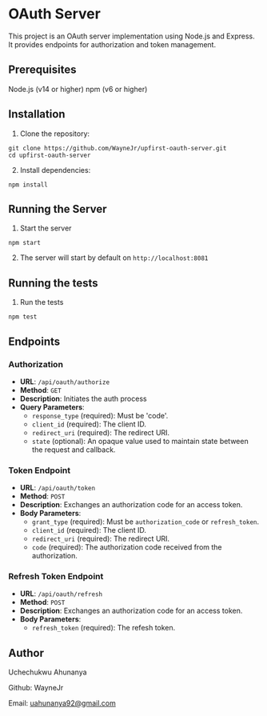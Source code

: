 # OAuth Server

This project is an OAuth server implementation using Node.js and Express. It provides endpoints for authorization and token management.

## Prerequisites

Node.js (v14 or higher)
npm (v6 or higher)

## Installation

1. Clone the repository:

```
git clone https://github.com/WayneJr/upfirst-oauth-server.git
cd upfirst-oauth-server
```

2. Install dependencies:

```
npm install
```

## Running the Server

1. Start the server

```
npm start
```

2. The server will start by default on `http://localhost:8081`

## Running the tests

1. Run the tests

```
npm test
```

## Endpoints

### Authorization

- **URL**: `/api/oauth/authorize`
- **Method**: `GET`
- **Description**: Initiates the auth process
- **Query Parameters**:
  - `response_type` (required): Must be 'code'.
  - `client_id` (required): The client ID.
  - `redirect_uri` (required): The redirect URI.
  - `state` (optional): An opaque value used to maintain state between the request and callback.

### Token Endpoint

- **URL**: `/api/oauth/token`
- **Method**: `POST`
- **Description**: Exchanges an authorization code for an access token.
- **Body Parameters**:
  - `grant_type` (required): Must be `authorization_code` or `refresh_token`.
  - `client_id` (required): The client ID.
  - `redirect_uri` (required): The redirect URI.
  - `code` (required): The authorization code received from the authorization.

### Refresh Token Endpoint

- **URL**: `/api/oauth/refresh`
- **Method**: `POST`
- **Description**: Exchanges an authorization code for an access token.
- **Body Parameters**:
  - `refresh_token` (required): The refesh token.

## Author

Uchechukwu Ahunanya

Github: WayneJr

Email: uahunanya92@gmail.com
